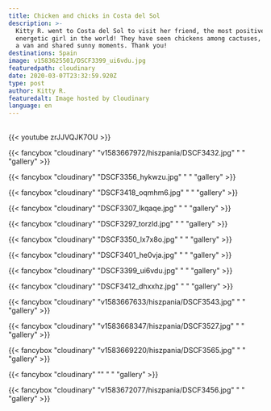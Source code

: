 ```yaml
---
title: Chicken and chicks in Costa del Sol
description: >-
  Kitty R. went to Costa del Sol to visit her friend, the most positive and
  energetic girl in the world! They have seen chickens among cactuses, slept in
  a van and shared sunny moments. Thank you!
destinations: Spain
image: v1583625501/DSCF3399_ui6vdu.jpg
featuredpath: cloudinary
date: 2020-03-07T23:32:59.920Z
type: post
author: Kitty R.
featuredalt: Image hosted by Cloudinary
language: en
---
```

<br>{{< youtube zrJJVQJK7OU >}}</br>

{{< fancybox "cloudinary" "v1583667972/hiszpania/DSCF3432.jpg" " " "gallery" >}}

{{< fancybox "cloudinary" "DSCF3356_hykwzu.jpg" "     " "gallery" >}}

{{< fancybox "cloudinary" "DSCF3418_oqmhm6.jpg" "      " "gallery" >}}

{{< fancybox "cloudinary" "DSCF3307_lkqaqe.jpg" "      " "gallery" >}}

{{< fancybox "cloudinary" "DSCF3297_torzld.jpg" "      " "gallery" >}}

{{< fancybox "cloudinary" "DSCF3350_lx7x8o.jpg" "      " "gallery" >}}

{{< fancybox "cloudinary" "DSCF3401_he0vja.jpg" "      " "gallery" >}}

{{< fancybox "cloudinary" "DSCF3399_ui6vdu.jpg" "      " "gallery" >}}

{{< fancybox "cloudinary" "DSCF3412_dhxxhz.jpg" "      " "gallery" >}}

{{< fancybox "cloudinary" "v1583667633/hiszpania/DSCF3543.jpg" "  " "gallery" >}}

{{< fancybox "cloudinary" "v1583668347/hiszpania/DSCF3527.jpg" "  " "gallery" >}}

{{< fancybox "cloudinary" "v1583669220/hiszpania/DSCF3565.jpg" "  " "gallery" >}}

{{< fancybox "cloudinary" "" "  " "gallery" >}}

{{< fancybox "cloudinary" "v1583672077/hiszpania/DSCF3456.jpg" "  " "gallery" >}}
